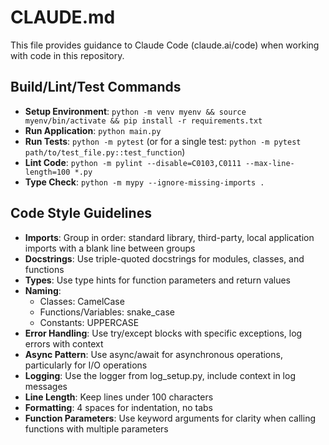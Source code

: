 # CLAUDE.md

This file provides guidance to Claude Code (claude.ai/code) when working with code in this repository.

## Build/Lint/Test Commands

- **Setup Environment**: `python -m venv myenv && source myenv/bin/activate && pip install -r requirements.txt`
- **Run Application**: `python main.py`
- **Run Tests**: `python -m pytest` (or for a single test: `python -m pytest path/to/test_file.py::test_function`)
- **Lint Code**: `python -m pylint --disable=C0103,C0111 --max-line-length=100 *.py`
- **Type Check**: `python -m mypy --ignore-missing-imports .`

## Code Style Guidelines

- **Imports**: Group in order: standard library, third-party, local application imports with a blank line between groups
- **Docstrings**: Use triple-quoted docstrings for modules, classes, and functions
- **Types**: Use type hints for function parameters and return values
- **Naming**:
  - Classes: CamelCase
  - Functions/Variables: snake_case
  - Constants: UPPERCASE
- **Error Handling**: Use try/except blocks with specific exceptions, log errors with context
- **Async Pattern**: Use async/await for asynchronous operations, particularly for I/O operations
- **Logging**: Use the logger from log_setup.py, include context in log messages
- **Line Length**: Keep lines under 100 characters
- **Formatting**: 4 spaces for indentation, no tabs
- **Function Parameters**: Use keyword arguments for clarity when calling functions with multiple parameters
